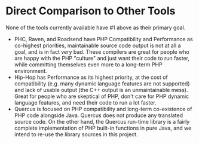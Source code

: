 # Direct Comparison to Other Tools #
None of the tools currently available have #1 above as their primary goal.
  * PHC, Raven, and Roadsend have PHP Compatibility and Performance as co-highest priorities, maintainable source code output is not at all a goal, and is in fact very bad. These compilers are great for people who are happy with the PHP "culture" and just want their code to run faster, while committing themselves even more to a long-term PHP environment.
  * Hip-Hop has Performance as its highest priority, at the cost of compatibility (e.g. many dynamic language features are not supported) and lack of usable output (the C++ output is an unmaintainable mess). Great for people who are skeptical of PHP, don't care for PHP dynamic language features, and need their code to run a lot faster.
  * Quercus is focused on PHP compatibility and long-term co-existence of PHP code alongside Java. Quercus does not produce any translated source code. On the other hand, the Quercus run-time library is a fairly complete implementation of PHP built-in functions in pure Java, and we intend to re-use the library sources in this project.